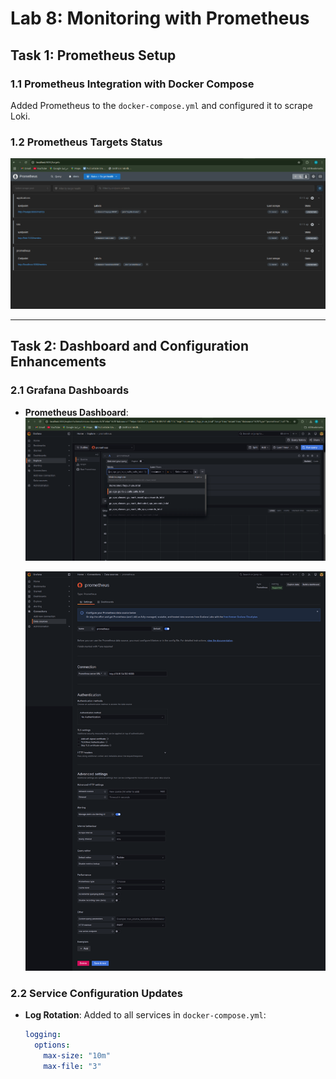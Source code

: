 # Lab 8: Monitoring with Prometheus

## Task 1: Prometheus Setup

### 1.1 Prometheus Integration with Docker Compose  
Added Prometheus to the `docker-compose.yml` and configured it to scrape Loki.  

### 1.2 Prometheus Targets Status  
![Prometheus Targets](screenshots/target.png)  

---

## Task 2: Dashboard and Configuration Enhancements

### 2.1 Grafana Dashboards  
 
- **Prometheus Dashboard**:  
  ![Prometheus Dashboard](screenshots/promo2.png)  

  ![Prometheus Dashboard](screenshots/promo.png)  

### 2.2 Service Configuration Updates  
- **Log Rotation**: Added to all services in `docker-compose.yml`:  
  ```yaml
  logging:
    options:
      max-size: "10m"
      max-file: "3"
